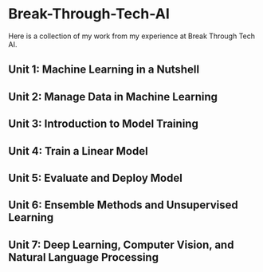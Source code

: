 # Break-Through-Tech-AI

Here is a collection of my work from my experience at Break Through Tech AI.

## Unit 1: Machine Learning in a Nutshell

## Unit 2: Manage Data in Machine Learning

## Unit 3: Introduction to Model Training

## Unit 4: Train a Linear Model

## Unit 5: Evaluate and Deploy Model

## Unit 6: Ensemble Methods and Unsupervised Learning

## Unit 7: Deep Learning, Computer Vision, and Natural Language Processing

